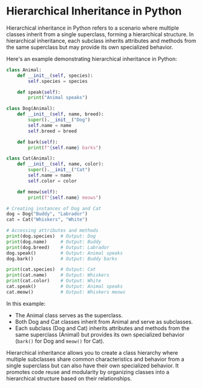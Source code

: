 # Hierarchical Inheritance in Python

Hierarchical inheritance in Python refers to a scenario where multiple classes inherit from a single superclass, forming a hierarchical structure. In hierarchical inheritance, each subclass inherits attributes and methods from the same superclass but may provide its own specialized behavior.

Here's an example demonstrating hierarchical inheritance in Python:

```python
class Animal:
    def __init__(self, species):
        self.species = species

    def speak(self):
        print("Animal speaks")

class Dog(Animal):  
    def __init__(self, name, breed):
        super().__init__("Dog")
        self.name = name
        self.breed = breed

    def bark(self):
        print(f"{self.name} barks")

class Cat(Animal):  
    def __init__(self, name, color):
        super().__init__("Cat")
        self.name = name
        self.color = color

    def meow(self):
        print(f"{self.name} meows")

# Creating instances of Dog and Cat
dog = Dog("Buddy", "Labrador")
cat = Cat("Whiskers", "White")

# Accessing attributes and methods
print(dog.species)  # Output: Dog
print(dog.name)     # Output: Buddy
print(dog.breed)    # Output: Labrador
dog.speak()         # Output: Animal speaks
dog.bark()          # Output: Buddy barks

print(cat.species)  # Output: Cat
print(cat.name)     # Output: Whiskers
print(cat.color)    # Output: White
cat.speak()         # Output: Animal speaks
cat.meow()          # Output: Whiskers meows
```

In this example:

- The Animal class serves as the superclass.
- Both Dog and Cat classes inherit from Animal and serve as subclasses.
- Each subclass (Dog and Cat) inherits attributes and methods from the same superclass (Animal) but provides its own specialized behavior (`bark()` for Dog and `meow()` for Cat).

Hierarchical inheritance allows you to create a class hierarchy where multiple subclasses share common characteristics and behavior from a single superclass but can also have their own specialized behavior. It promotes code reuse and modularity by organizing classes into a hierarchical structure based on their relationships.

